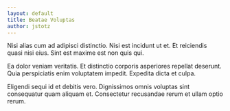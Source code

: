 ```yaml
---
layout: default
title: Beatae Voluptas
author: jstotz
---
```


Nisi alias cum ad adipisci distinctio. Nisi est incidunt ut et. Et reiciendis quasi nisi eius. Sint est maxime est non quis qui.

Ea dolor veniam veritatis. Et distinctio corporis asperiores repellat deserunt. Quia perspiciatis enim voluptatem impedit. Expedita dicta et culpa.

Eligendi sequi id et debitis vero. Dignissimos omnis voluptas sint consequatur quam aliquam et. Consectetur recusandae rerum et ullam optio rerum.
